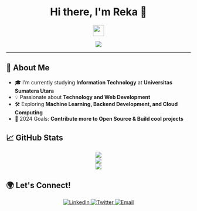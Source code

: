 <h1 align="center">Hi there, I'm Reka 👋</h1>
<p align="center">
  <img src="https://media.giphy.com/media/hvRJCLFzcasrR4ia7z/giphy.gif" width="30px">
</p>

<p align="center">
  <img src="https://readme-typing-svg.herokuapp.com?color=%23F7C92D&center=true&vCenter=true&lines=Welcome+to+my+GitHub!+🚀;Full-Stack+Developer+💻;AI+&+Data+Enthusiast+🤖;Open+Source+Contributor+🌍">
</p>

---

## 🚀 About Me
- 🎓 I’m currently studying **Information Technology** at **Universitas Sumatera Utara**  
- 💡 Passionate about **Technology and Web Development**  
- 🛠️ Exploring **Machine Learning, Backend Development, and Cloud Computing**  
- 🎯 2024 Goals: **Contribute more to Open Source & Build cool projects**  


## 📈 GitHub Stats  
<p align="center">
  <img src="https://github-readme-stats.vercel.app/api?username=rekasihombing&show_icons=true&theme=radical" />
  <br />
  <img src="https://github-readme-streak-stats.herokuapp.com/?user=rekasihombing&theme=radical" />
  <br />
  <img src="https://github-profile-trophy.vercel.app/?username=rekasihombing&theme=radical" />
</p>

## 🌍 Let's Connect!
<p align="center">
  <a href="https://www.linkedin.com/in/reka-oktavia-br-sihombing-3a5760342" target="_blank">
    <img alt="LinkedIn" src="https://img.shields.io/badge/LinkedIn-blue?style=for-the-badge&logo=linkedin&logoColor=white" />
  </a>
  <a href="https://twitter.com/YOUR_TWITTER" target="_blank">
    <img alt="Twitter" src="https://img.shields.io/badge/Twitter-blue?style=for-the-badge&logo=twitter&logoColor=white" />
  </a>
  <a href="mailto:YOUR_EMAIL">
    <img alt="Email" src="https://img.shields.io/badge/Email-red?style=for-the-badge&logo=gmail&logoColor=white" />
  </a>
</p>
